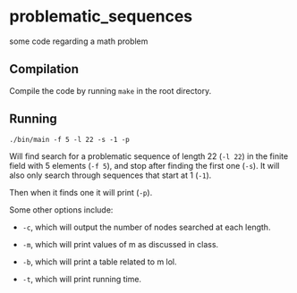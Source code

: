 # problematic_sequences
some code regarding a math problem

## Compilation

Compile the code by running `make` in the root directory.

## Running

`./bin/main -f 5 -l 22 -s -1 -p`

Will find search for a problematic sequence of length 22 (`-l 22`)
in the finite field with 5 elements (`-f 5`),
and stop after finding the first one (`-s`).
It will also only search through sequences that start at 1 (`-1`).

Then when it finds one it will print (`-p`).

Some other options include:

- `-c`, which will output the number of nodes searched at each length.

- `-m`, which will print values of m as discussed in class.

- `-b`, which will print a table related to m lol.

- `-t`, which will print running time.
